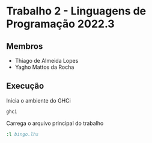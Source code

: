 # Trabalho 2 - Linguagens de Programação 2022.3

## Membros

- Thiago de Almeida Lopes
- Yagho Mattos da Rocha

## Execução

Inicia o ambiente do GHCi
```cmd
ghci
```

Carrega o arquivo principal do trabalho
```cmd
:l bingo.lhs
```


